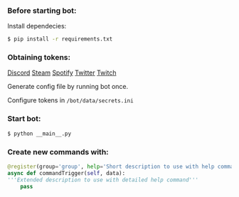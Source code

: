 ### Before starting bot:
Install dependecies:
```sh
$ pip install -r requirements.txt
```


### Obtaining tokens:
[Discord](https://discordapp.com/developers/applications/)
[Steam](http://www.steamcommunity.com/dev/apikey)
[Spotify](https://developer.spotify.com/dashboard/applications)
[Twitter](https://developer.twitter.com/en/apps)
[Twitch](https://dev.twitch.tv/console)

Generate config file by running bot once.

Configure tokens in `/bot/data/secrets.ini`

### Start bot:
```sh
$ python __main__.py
```

### Create new commands with:
```python
@register(group='group', help='Short description to use with help command', alias='trigger', category='Command Category')
async def commandTrigger(self, data):
'''Extended description to use with detailed help command'''
    pass
```

